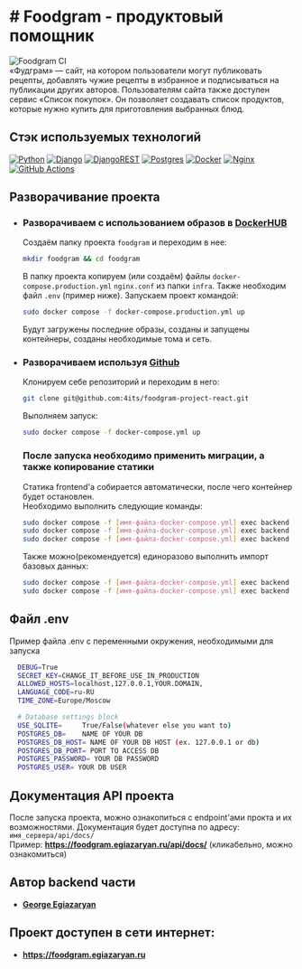# # Foodgram - продуктовый помощник
![Foodgram CI](https://github.com/4its/foodgram/actions/workflows/main.yml/badge.svg) \
«Фудграм» — сайт, на котором пользователи могут публиковать рецепты, добавлять чужие рецепты в избранное и подписываться на публикации других авторов. Пользователям сайта также доступен сервис «Список покупок». Он позволяет создавать список продуктов, которые нужно купить для приготовления выбранных блюд.

## Стэк используемых технологий
[![Python](https://img.shields.io/badge/python-3670A0?style=for-the-badge&logo=python&logoColor=ffdd54)](https://www.python.org)
[![Django](https://img.shields.io/badge/django-%23092E20.svg?style=for-the-badge&logo=django&logoColor=white)](https://www.djangoproject.com/)
[![DjangoREST](https://img.shields.io/badge/DJANGO-REST-ff1709?style=for-the-badge&logo=django&logoColor=white&color=ff1709&labelColor=gray)](https://www.django-rest-framework.org/)
[![Postgres](https://img.shields.io/badge/postgres-%23316192.svg?style=for-the-badge&logo=postgresql&logoColor=white)](https://www.postgresql.org/)
[![Docker](https://img.shields.io/badge/docker-%230db7ed.svg?style=for-the-badge&logo=docker&logoColor=white)](https://www.docker.com/)
[![Nginx](https://img.shields.io/badge/nginx-%23009639.svg?style=for-the-badge&logo=nginx&logoColor=white)](https://nginx.org/)
[![GitHub Actions](https://img.shields.io/badge/github%20actions-%232671E5.svg?style=for-the-badge&logo=githubactions&logoColor=white)](https://docs.github.com/en/actions)

## Разворачивание проекта
* ### Разворачиваем с использованием образов в [DockerHUB](https://hub.docker.com)
    Cоздаём папку проекта `foodgram` и переходим в нее:

    ```bash
    mkdir foodgram && cd foodgram
    ```

    В папку проекта копируем (или создаём) файлы `docker-compose.production.yml` `nginx.conf` из папки `infra`. Также необходим файл `.env` (пример ниже). Запускаем проект командой:

    ```bash
    sudo docker compose -f docker-compose.production.yml up
    ```

    Будут загружены последние образы, созданы и запущены контейнеры, созданы необходимые тома и сеть.
* ### Разворачиваем используя [Github](https://github.com/)
    Клонируем себе репозиторий и переходим в него: 

    ```bash 
    git clone git@github.com:4its/foodgram-project-react.git
    ```

    Выполняем запуск:

    ```bash
    sudo docker compose -f docker-compose.yml up
    ```
    ### После запуска необходимо применить миграции, а также копирование статики
    Статика frontend'а собирается автоматически, после чего контейнер будет остановлен.\
    Необходимо выполнить следующие команды: 
    
    ```bash
    sudo docker compose -f [имя-файла-docker-compose.yml] exec backend python manage.py migrate
    sudo docker compose -f [имя-файла-docker-compose.yml] exec backend python manage.py collectstatic
    sudo docker compose -f [имя-файла-docker-compose.yml] exec backend cp -r /app/collected_static/. /backend_static/static/
    ```
    Также можно(рекомендуется) единоразово выполнить импорт базовых данных:
    ```bash
    sudo docker compose -f [имя-файла-docker-compose.yml] exec backend python manage.py import_tags
    sudo docker compose -f [имя-файла-docker-compose.yml] exec backend python manage.py import_ingredients
    ```

## Файл .env
  Пример файла .env c переменными окружения, необходимыми для запуска
    
  ```sh
    DEBUG=True
    SECRET_KEY=CHANGE_IT_BEFORE_USE_IN_PRODUCTION
    ALLOWED_HOSTS=localhost,127.0.0.1,YOUR.DOMAIN,
    LANGUAGE_CODE=ru-RU
    TIME_ZONE=Europe/Moscow

    # Database settings block
    USE_SQLITE=     True/False(whatever else you want to)
    POSTGRES_DB=    NAME OF YOUR DB
    POSTGRES_DB_HOST= NAME OF YOUR DB HOST (ex. 127.0.0.1 or db)
    POSTGRES_DB_PORT= PORT TO ACCESS DB
    POSTGRES_PASSWORD= YOUR DB PASSWORD
    POSTGRES_USER= YOUR DB USER
   ```
## Документация API проекта
  После запуска проекта, можно ознакопиться с endpoint'ами прокта и их возможностями.
  Документация будет доступна по адресу: `имя_сервера/api/docs/` \
  Пример: **https://foodgram.egiazaryan.ru/api/docs/** (кликабельно, можно ознакомиться)
  


## Автор backend части
* [**George Egiazaryan**](https://github.com/4its)

## Проект доступен в сети интернет: 
* **https://foodgram.egiazaryan.ru**
